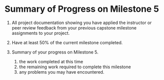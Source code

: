 # Summary of Progress on Milestone 5

1. All project documentation showing you have applied the instructor or peer review feedback from your previous capstone milestone assignments to your project.

2. Have at least 50% of the current milestone completed.

3. Summary of your progress on Milestone 5.
	1. the work completed at this time
	2. the remaining work required to complete this milestone
	3. any problems you may have encountered.